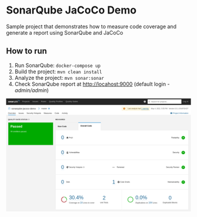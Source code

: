 # SonarQube JaCoCo Demo
Sample project that demonstrates how to measure code coverage and generate a report using SonarQube and JaCoCo

## How to run
1. Run SonarQube: `docker-compose up`
2. Build the project: `mvn clean install`
3. Analyze the project: `mvn sonar:sonar`
4. Check SonarQube report at [http://locahost:9000](http://localhost:9000) (default login - *admin/admin*)

![SonarQube Report](docs/images/report.png)
